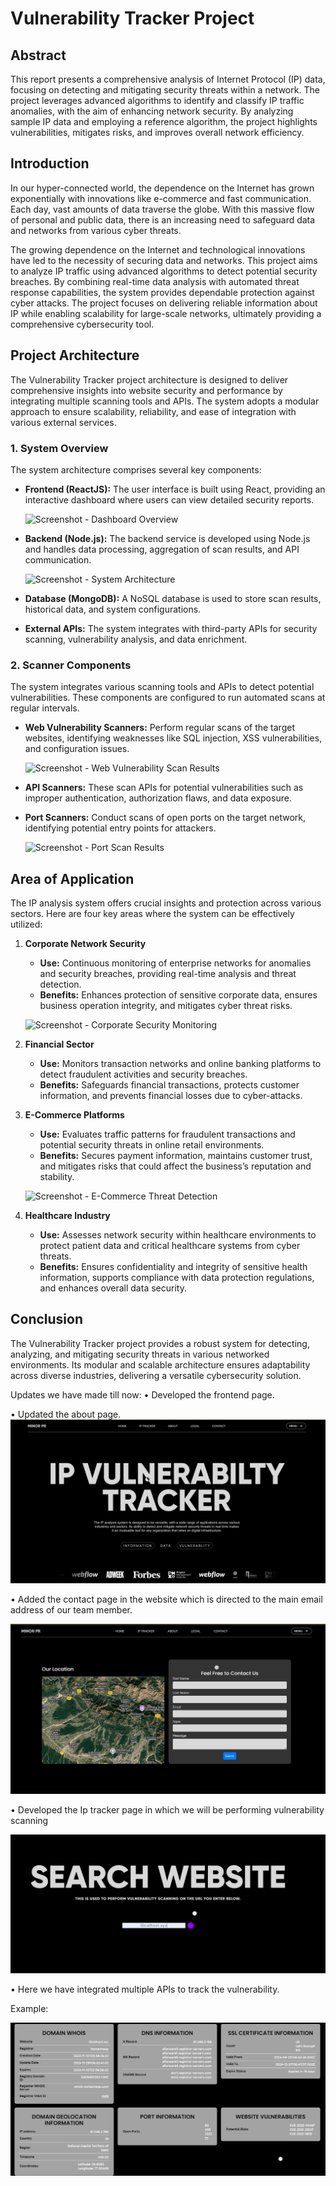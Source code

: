 # Vulnerability Tracker Project

## Abstract
This report presents a comprehensive analysis of Internet Protocol (IP) data, focusing on detecting and mitigating security threats within a network. The project leverages advanced algorithms to identify and classify IP traffic anomalies, with the aim of enhancing network security. By analyzing sample IP data and employing a reference algorithm, the project highlights vulnerabilities, mitigates risks, and improves overall network efficiency.

## Introduction
In our hyper-connected world, the dependence on the Internet has grown exponentially with innovations like e-commerce and fast communication. Each day, vast amounts of data traverse the globe. With this massive flow of personal and public data, there is an increasing need to safeguard data and networks from various cyber threats.

The growing dependence on the Internet and technological innovations have led to the necessity of securing data and networks. This project aims to analyze IP traffic using advanced algorithms to detect potential security breaches. By combining real-time data analysis with automated threat response capabilities, the system provides dependable protection against cyber attacks. The project focuses on delivering reliable information about IP while enabling scalability for large-scale networks, ultimately providing a comprehensive cybersecurity tool.

## Project Architecture
The Vulnerability Tracker project architecture is designed to deliver comprehensive insights into website security and performance by integrating multiple scanning tools and APIs. The system adopts a modular approach to ensure scalability, reliability, and ease of integration with various external services.

### 1. System Overview
The system architecture comprises several key components:

- **Frontend (ReactJS):** The user interface is built using React, providing an interactive dashboard where users can view detailed security reports.
  
  ![Screenshot - Dashboard Overview](path/to/screenshot1.png)
  
- **Backend (Node.js):** The backend service is developed using Node.js and handles data processing, aggregation of scan results, and API communication.
  
  ![Screenshot - System Architecture](path/to/screenshot2.png)

- **Database (MongoDB):** A NoSQL database is used to store scan results, historical data, and system configurations.
- **External APIs:** The system integrates with third-party APIs for security scanning, vulnerability analysis, and data enrichment.

### 2. Scanner Components
The system integrates various scanning tools and APIs to detect potential vulnerabilities. These components are configured to run automated scans at regular intervals.

- **Web Vulnerability Scanners:** Perform regular scans of the target websites, identifying weaknesses like SQL injection, XSS vulnerabilities, and configuration issues.
  
  ![Screenshot - Web Vulnerability Scan Results](path/to/screenshot3.png)
  
- **API Scanners:** These scan APIs for potential vulnerabilities such as improper authentication, authorization flaws, and data exposure.
- **Port Scanners:** Conduct scans of open ports on the target network, identifying potential entry points for attackers.

  ![Screenshot - Port Scan Results](path/to/screenshot4.png)

## Area of Application
The IP analysis system offers crucial insights and protection across various sectors. Here are four key areas where the system can be effectively utilized:

1. **Corporate Network Security**
   - **Use:** Continuous monitoring of enterprise networks for anomalies and security breaches, providing real-time analysis and threat detection.
   - **Benefits:** Enhances protection of sensitive corporate data, ensures business operation integrity, and mitigates cyber threat risks.

   ![Screenshot - Corporate Security Monitoring](path/to/screenshot5.png)

2. **Financial Sector**
   - **Use:** Monitors transaction networks and online banking platforms to detect fraudulent activities and security breaches.
   - **Benefits:** Safeguards financial transactions, protects customer information, and prevents financial losses due to cyber-attacks.

3. **E-Commerce Platforms**
   - **Use:** Evaluates traffic patterns for fraudulent transactions and potential security threats in online retail environments.
   - **Benefits:** Secures payment information, maintains customer trust, and mitigates risks that could affect the business’s reputation and stability.

   ![Screenshot - E-Commerce Threat Detection](path/to/screenshot6.png)

4. **Healthcare Industry**
   - **Use:** Assesses network security within healthcare environments to protect patient data and critical healthcare systems from cyber threats.
   - **Benefits:** Ensures confidentiality and integrity of sensitive health information, supports compliance with data protection regulations, and enhances overall data security.

## Conclusion
The Vulnerability Tracker project provides a robust system for detecting, analyzing, and mitigating security threats in various networked environments. Its modular and scalable architecture ensures adaptability across diverse industries, delivering a versatile cybersecurity solution.

Updates we have made till now:
•	Developed the frontend page.
 
•	Updated the about page.
 ![Image Alt](https://github.com/Akshat-NegI27/IP-Track/blob/main/%23Screenshots/Home.png?raw=true)


•	Added the contact page in the website which is directed to the main email address of our team member.
 
  ![Image Alt](https://github.com/Akshat-NegI27/IP-Track/blob/main/%23Screenshots/Contact.png?raw=true)


•	Developed the Ip tracker page in which we will be performing vulnerability scanning 
 
  ![Image Alt](https://github.com/Akshat-NegI27/IP-Track/blob/main/%23Screenshots/TRACKER.png?raw=true)


•	Here we have integrated multiple APIs to track the vulnerability. 

Example: 

  ![Image Alt](https://github.com/Akshat-NegI27/IP-Track/blob/main/%23Screenshots/DATA.png?raw=true)
